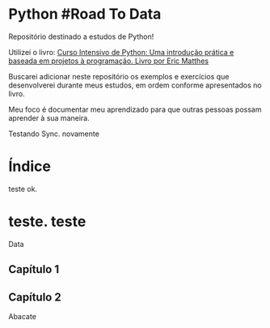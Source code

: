 # Python #Road To Data


Repositório destinado a estudos de Python!

Utilizei o livro: <a href='https://www.amazon.com.br/Curso-Intensivo-Python-Introdu%C3%A7%C3%A3o-Programa%C3%A7%C3%A3o/dp/8575225030'>Curso Intensivo de Python: Uma introdução prática e baseada em projetos à programação. Livro por Eric Matthes</a>

Buscarei adicionar neste repositório os exemplos e exercícios que desenvolverei durante meus estudos, em ordem conforme apresentados no livro.

Meu foco é documentar meu aprendizado para que outras pessoas possam aprender à sua maneira.

Testando Sync. novamente
# Índice


teste
ok.

teste.
teste
=======
Data


## Capítulo 1

## Capítulo 2

Abacate
